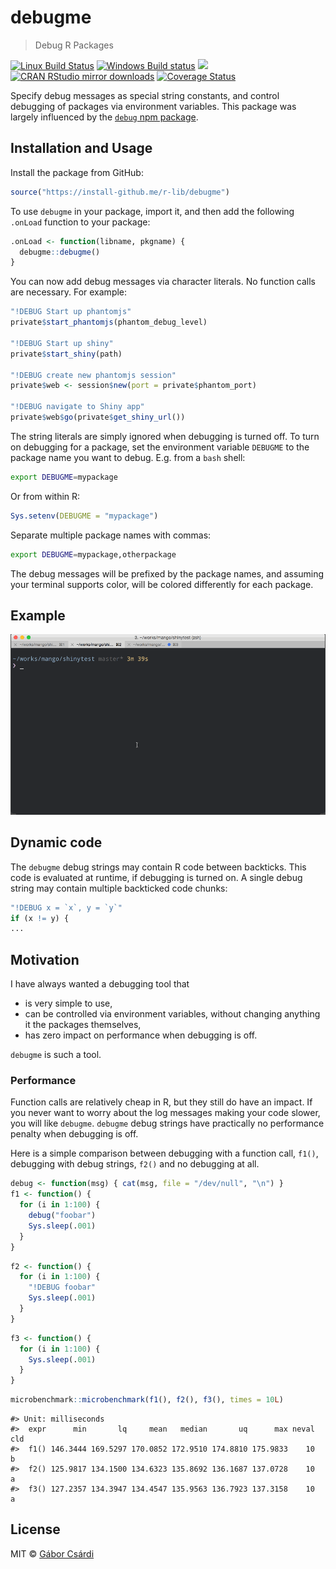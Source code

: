 


# debugme

> Debug R Packages

[![Linux Build Status](https://travis-ci.org/r-lib/debugme.svg?branch=master)](https://travis-ci.org/r-lib/debugme)
[![Windows Build status](https://ci.appveyor.com/api/projects/status/github/r-lib/debugme?svg=true)](https://ci.appveyor.com/project/gaborcsardi/debugme)
[![](http://www.r-pkg.org/badges/version/debugme)](http://www.r-pkg.org/pkg/debugme)
[![CRAN RStudio mirror downloads](http://cranlogs.r-pkg.org/badges/debugme)](http://www.r-pkg.org/pkg/debugme)
[![Coverage Status](https://img.shields.io/codecov/c/github/r-lib/debugme/master.svg)](https://codecov.io/github/r-lib/debugme?branch=master)

Specify debug messages as special string constants, and control debugging of
packages via environment variables. This package was largely influenced by
the [`debug` npm package](https://github.com/visionmedia/debug).

## Installation and Usage

Install the package from GitHub:


```r
source("https://install-github.me/r-lib/debugme")
```

To use `debugme` in your package, import it, and then add the following
`.onLoad` function to your package:
```r
.onLoad <- function(libname, pkgname) {
  debugme::debugme()
}
```

You can now add debug messages via character literals. No function calls
are necessary. For example:
```r
"!DEBUG Start up phantomjs"
private$start_phantomjs(phantom_debug_level)

"!DEBUG Start up shiny"
private$start_shiny(path)

"!DEBUG create new phantomjs session"
private$web <- session$new(port = private$phantom_port)

"!DEBUG navigate to Shiny app"
private$web$go(private$get_shiny_url())
```

The string literals are simply ignored when debugging is turned off. To
turn on debugging for a package, set the environment variable `DEBUGME` to
the package name you want to debug. E.g. from a `bash` shell:

```sh
export DEBUGME=mypackage
```

Or from within R:

```r
Sys.setenv(DEBUGME = "mypackage")
```

Separate multiple package names with commas:

```sh
export DEBUGME=mypackage,otherpackage
```

The debug messages will be prefixed by the package names, and assuming your
terminal supports color, will be colored differently for each package.

## Example

![](/inst/screencast.gif)

## Dynamic code

The `debugme` debug strings may contain R code between backticks.
This code is evaluated at runtime, if debugging is turned on. A single
debug string may contain multiple backticked code chunks:

```r
"!DEBUG x = `x`, y = `y`"
if (x != y) {
...
```

## Motivation

I have always wanted a debugging tool that
* is very simple to use,
* can be controlled via environment variables, without changing anything
  it the packages themselves,
* has zero impact on performance when debugging is off.

`debugme` is such a tool.

### Performance

Function calls are relatively cheap in R, but they still do have an impact.
If you never want to worry about the log messages making your code slower,
you will like `debugme`. `debugme` debug strings have practically no
performance penalty when debugging is off.

Here is a simple comparison between debugging with a function call, `f1()`,
debugging with debug strings, `f2()` and no debugging at all.


```r
debug <- function(msg) { cat(msg, file = "/dev/null", "\n") }
f1 <- function() {
  for (i in 1:100) {
    debug("foobar")
    Sys.sleep(.001)
  }
}
```


```r
f2 <- function() {
  for (i in 1:100) {
    "!DEBUG foobar"
    Sys.sleep(.001)
  }
}
```


```r
f3 <- function() {
  for (i in 1:100) {
    Sys.sleep(.001)
  }
}
```


```r
microbenchmark::microbenchmark(f1(), f2(), f3(), times = 10L)
```

```
#> Unit: milliseconds
#>  expr      min       lq     mean   median       uq      max neval cld
#>  f1() 146.3444 169.5297 170.0852 172.9510 174.8810 175.9833    10   b
#>  f2() 125.9817 134.1500 134.6323 135.8692 136.1687 137.0728    10  a 
#>  f3() 127.2357 134.3947 134.4547 135.9563 136.7923 137.3158    10  a
```

## License

MIT © [Gábor Csárdi](https://github.com/gaborcsardi)
